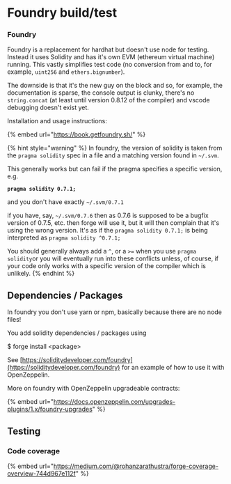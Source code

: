 # Foundry build/test

### Foundry

Foundry is a replacement for hardhat but doesn't use node for testing. Instead it uses Solidity and has it's own EVM (ethereum virtual machine) running. This vastly simplifies test code (no conversion from and to, for example, `uint256` and `ethers.bignumber`).&#x20;

The downside is that it's the new guy on the block and so, for example, the documentation is sparse, the console output is clunky, there's no `string.concat` (at least until version 0.8.12 of the compiler) and vscode debugging doesn't exist yet.

Installation and usage instructions:

{% embed url="https://book.getfoundry.sh/" %}

{% hint style="warning" %}
In foundry, the version of solidity is taken from the `pragma solidity` spec in a file and a matching version found in `~/.svm`.

This generally works but can fail if the pragma specifies a specific version, e.g.&#x20;

<pre class="language-solidity"><code class="lang-solidity"><strong>pragma solidity 0.7.1;
</strong></code></pre>

and you don't have exactly `~/.svm/0.7.1`

if you have, say, `~/.svm/0.7.6` then as 0.7.6 is supposed to be a bugfix version of 0.7.5, etc. then forge will use it, but it will then complain that it's using the wrong version. It's as if the `pragma solidity 0.7.1;` is being interpreted as `pragma solidity ^0.7.1;`

You should generally always add a `^`, or a `>=` when you use `pragma solidity`or you will eventually run into these conflicts unless, of course, if your code only works with a specific version of the compiler which is unlikely.
{% endhint %}

## Dependencies / Packages

In foundry you don't use yarn or npm, basically because there are no node files!

You add solidity dependencies / packages using

$ forge install \<package>

See [https://soliditydeveloper.com/foundry](https://soliditydeveloper.com/foundry) for an example of how to use it with OpenZeppelin.

More on foundry with OpenZeppelin upgradeable contracts:

{% embed url="https://docs.openzeppelin.com/upgrades-plugins/1.x/foundry-upgrades" %}

## Testing



### Code coverage

{% embed url="https://medium.com/@rohanzarathustra/forge-coverage-overview-744d967e112f" %}
